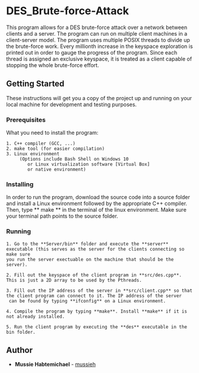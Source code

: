 # DES_Brute-force-Attack

This program allows for a DES brute-force attack over a network between clients and a server. The program can run on multiple client
machines in a client-server model. The program uses multiple POSIX threads to divide up the brute-force work. Every millionth
increase in the keyspace exploration is printed out in order to gauge the progress of the program. Since each thread is assigned an exclusive
keyspace, it is treated as a client capable of stopping the whole brute-force effort.

## Getting Started

These instructions will get you a copy of the project up and running on your local machine for development and testing purposes.

### Prerequisites

What you need to install the program:

```
1. C++ compiler (GCC, ...)
2. make tool (for easier compilation)
3. Linux environment 
     (Options include Bash Shell on Windows 10 
        or Linux virtualization software [Virtual Box] 
        or native environment)
```

### Installing

In order to run the program, download the source code into a source folder and install a Linux environment followed 
by the appropriate C++ compiler. Then, type ** make ** in the terminal of the linux environment. Make sure your terminal path
points to the source folder.

### Running


```
1. Go to the **Server/bin** folder and execute the **server** executable (this serves as the server for the clients connecting so make sure
you run the server exectuable on the machine that should be the server).

2. Fill out the keyspace of the client program in **src/des.cpp**. This is just a 2D array to be used by the Pthreads.

3. Fill out the IP address of the server in **src/client.cpp** so that the client program can connect to it. The IP address of the server
 can be found by typing **ifconfig** on a Linux environment.

4. Compile the program by typing **make**. Install **make** if it is not already installed.

5. Run the client program by executing the **des** executable in the bin folder.

```


## Author

* **Mussie Habtemichael** - [mussieh](https://github.com/mussieh)

